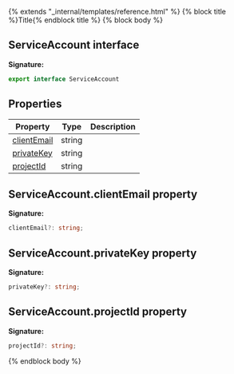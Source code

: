 {% extends "_internal/templates/reference.html" %}
{% block title %}Title{% endblock title %}
{% block body %}

## ServiceAccount interface

<b>Signature:</b>

```typescript
export interface ServiceAccount 
```

## Properties

|  Property | Type | Description |
|  --- | --- | --- |
|  [clientEmail](./firebase-admin_.serviceaccount.md#serviceaccountclientemail_property) | string |  |
|  [privateKey](./firebase-admin_.serviceaccount.md#serviceaccountprivatekey_property) | string |  |
|  [projectId](./firebase-admin_.serviceaccount.md#serviceaccountprojectid_property) | string |  |

## ServiceAccount.clientEmail property

<b>Signature:</b>

```typescript
clientEmail?: string;
```

## ServiceAccount.privateKey property

<b>Signature:</b>

```typescript
privateKey?: string;
```

## ServiceAccount.projectId property

<b>Signature:</b>

```typescript
projectId?: string;
```
{% endblock body %}
